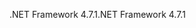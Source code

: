 <span data-ttu-id="43b7e-101">.NET Framework 4.7.1</span><span class="sxs-lookup"><span data-stu-id="43b7e-101">.NET Framework 4.7.1</span></span>
